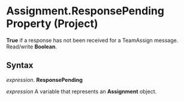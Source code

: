 
# Assignment.ResponsePending Property (Project)

 **True** if a response has not been received for a TeamAssign message. Read/write **Boolean**.


## Syntax

 _expression_. **ResponsePending**

 _expression_ A variable that represents an **Assignment** object.

